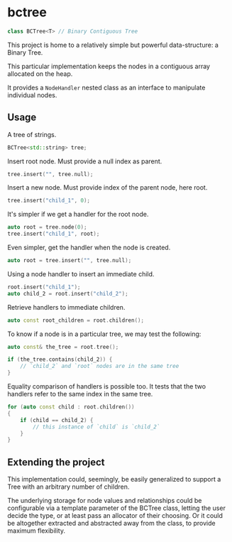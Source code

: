 # bctree


```cpp
class BCTree<T> // Binary Contiguous Tree
```


This project is home to a relatively simple but powerful data-structure: a Binary Tree.

This particular implementation keeps the nodes in a contiguous array allocated on the heap.

It provides a `NodeHandler` nested class as an interface to manipulate individual nodes.


## Usage

A tree of strings.
```cpp
BCTree<std::string> tree;
```

Insert root node. Must provide a null index as parent.
```cpp
tree.insert("", tree.null);
```

Insert a new node. Must provide index of the parent node, here root.
```cpp
tree.insert("child_1", 0);
```

It's simpler if we get a handler for the root node.
```cpp
auto root = tree.node(0);
tree.insert("child_1", root);
```

Even simpler, get the handler when the node is created.
```cpp
auto root = tree.insert("", tree.null);
```

Using a node handler to insert an immediate child.
```cpp
root.insert("child_1");
auto child_2 = root.insert("child_2");
```

Retrieve handlers to immediate children.
```cpp
auto const root_children = root.children();
```

To know if a node is in a particular tree, we may test the following:
```cpp
auto const& the_tree = root.tree();

if (the_tree.contains(child_2)) {
    // `child_2` and `root` nodes are in the same tree
}
```

Equality comparison of handlers is possible too. It tests that the two handlers refer to the same index in the same tree.
```cpp
for (auto const child : root.children())
{
    if (child == child_2) {
        // this instance of `child` is `child_2`
    }
}
```



## Extending the project

This implementation could, seemingly, be easily generalized to support a Tree with an arbitrary number of children.

The underlying storage for node values and relationships could be configurable via a template parameter of the BCTree class, letting the user decide the type, or at least pass an allocator of their choosing. Or it could be altogether extracted and abstracted away from the class, to provide maximum flexibility.
